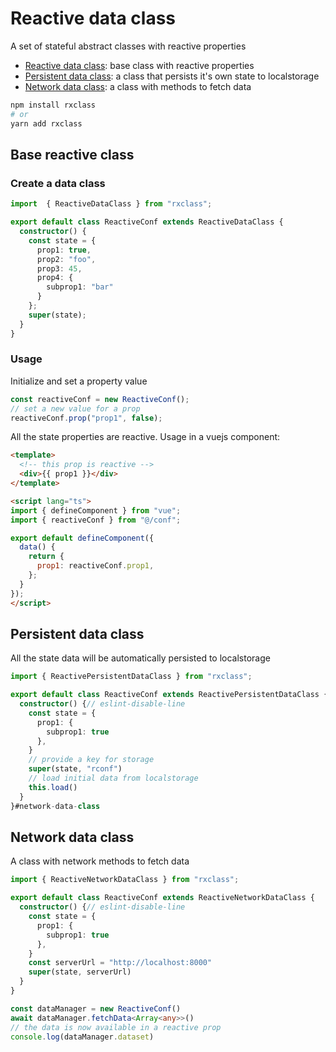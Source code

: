 # Reactive data class

A set of stateful abstract classes with reactive properties

- [Reactive data class](#base-reactive-class): base class with reactive properties
- [Persistent data class](#persistent-data-class): a class that persists it's own state to localstorage
- [Network data class](#network-data-class): a class with methods to fetch data

```bash
npm install rxclass
# or 
yarn add rxclass
```

## Base reactive class

### Create a data class

```typescript
import  { ReactiveDataClass } from "rxclass";

export default class ReactiveConf extends ReactiveDataClass {
  constructor() {
    const state = {
      prop1: true,
      prop2: "foo",
      prop3: 45,
      prop4: {
        subprop1: "bar"
      }
    };
    super(state);
  }
}
```

### Usage

Initialize and set a property value

```typescript
const reactiveConf = new ReactiveConf();
// set a new value for a prop
reactiveConf.prop("prop1", false);
```

All the state properties are reactive. Usage in a vuejs component:

```html
<template>
  <!-- this prop is reactive -->
  <div>{{ prop1 }}</div>
</template>

<script lang="ts">
import { defineComponent } from "vue";
import { reactiveConf } from "@/conf";

export default defineComponent({
  data() {
    return {
      prop1: reactiveConf.prop1,
    };
  }
});
</script>
```

## Persistent data class

All the state data will be automatically persisted to localstorage

```typescript
import { ReactivePersistentDataClass } from "rxclass";

export default class ReactiveConf extends ReactivePersistentDataClass {
  constructor() {// eslint-disable-line
    const state = {
      prop1: {
        subprop1: true
      },
    }
    // provide a key for storage
    super(state, "rconf")
    // load initial data from localstorage
    this.load()
  }
}#network-data-class
```

## Network data class

A class with network methods to fetch data

```typescript
import { ReactiveNetworkDataClass } from "rxclass";

export default class ReactiveConf extends ReactiveNetworkDataClass {
  constructor() {// eslint-disable-line
    const state = {
      prop1: {
        subprop1: true
      },
    }
    const serverUrl = "http://localhost:8000"
    super(state, serverUrl)
  }
}

const dataManager = new ReactiveConf()
await dataManager.fetchData<Array<any>>()
// the data is now available in a reactive prop
console.log(dataManager.dataset)
```